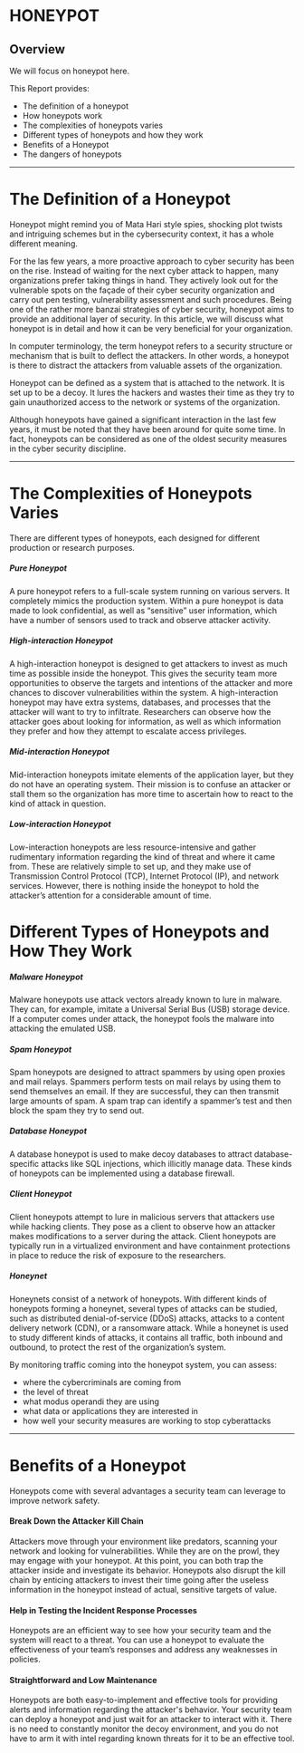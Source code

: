 # HONEYPOT

## Overview

 We will focus on honeypot here.

This Report provides:

* The definition of a honeypot
* How honeypots work
* The complexities of honeypots varies
* Different types of honeypots and how they work
* Benefits of a Honeypot
* The dangers of honeypots

***
# The Definition of a Honeypot

Honeypot might remind you of Mata Hari style spies, shocking plot twists and intriguing schemes but in the cybersecurity context, it has a whole different meaning.

For the las few years, a more proactive approach to cyber security has been on the rise. Instead of waiting for the next cyber attack to happen, many organizations prefer taking things in hand. They actively look out for the vulnerable spots on the façade of their cyber security organization and carry out pen testing, vulnerability assessment and such procedures. Being one of the rather more banzai strategies of cyber security, honeypot aims to provide an additional layer of security. In this article, we will discuss what honeypot is in detail and how it can be very beneficial for your organization.

In computer terminology, the term honeypot refers to a security structure or mechanism that is built to deflect the attackers. In other words, a honeypot is there to distract the attackers from valuable assets of the organization.

Honeypot can be defined as a system that is attached to the network. It is set up to be a decoy. It lures the hackers and wastes their time as they try to gain unauthorized access to the network or systems of the organization.

Although honeypots have gained a significant interaction in the last few years, it must be noted that they have been around for quite some time. In fact, honeypots can be considered as one of the oldest security measures in the cyber security discipline.



***

# The Complexities of Honeypots Varies
There are different types of honeypots, each designed for different production or research purposes.

##### Pure Honeypot
A pure honeypot refers to a full-scale system running on various servers. It completely mimics the production system. Within a pure honeypot is data made to look confidential, as well as “sensitive” user information, which have a number of sensors used to track and observe attacker activity.

##### High-interaction Honeypot
A high-interaction honeypot is designed to get attackers to invest as much time as possible inside the honeypot. This gives the security team more opportunities to observe the targets and intentions of the attacker and more chances to discover vulnerabilities within the system. 
A high-interaction honeypot may have extra systems, databases, and processes that the attacker will want to try to infiltrate. Researchers can observe how the attacker goes about looking for information, as well as which information they prefer and how they attempt to escalate access privileges.

##### Mid-interaction Honeypot
Mid-interaction honeypots imitate elements of the application layer, but they do not have an operating system. Their mission is to confuse an attacker or stall them so the organization has more time to ascertain how to react to the kind of attack in question.

##### Low-interaction Honeypot
Low-interaction honeypots are less resource-intensive and gather rudimentary information regarding the kind of threat and where it came from. These are relatively simple to set up, and they make use of Transmission Control Protocol (TCP), Internet Protocol (IP), and network services. However, there is nothing inside the honeypot to hold the attacker’s attention for a considerable amount of time.

# Different Types of Honeypots and How They Work
##### Malware Honeypot
Malware honeypots use attack vectors already known to lure in malware. They can, for example, imitate a Universal Serial Bus (USB) storage device. If a computer comes under attack, the honeypot fools the malware into attacking the emulated USB.

##### Spam Honeypot
Spam honeypots are designed to attract spammers by using open proxies and mail relays. Spammers perform tests on mail relays by using them to send themselves an email. If they are successful, they can then transmit large amounts of spam. A spam trap can identify a spammer’s test and then block the spam they try to send out.

##### Database Honeypot
A database honeypot is used to make decoy databases to attract database-specific attacks like SQL injections, which illicitly manage data. These kinds of honeypots can be implemented using a database firewall.

##### Client Honeypot
Client honeypots attempt to lure in malicious servers that attackers use while hacking clients. They pose as a client to observe how an attacker makes modifications to a server during the attack. Client honeypots are typically run in a virtualized environment and have containment protections in place to reduce the risk of exposure to the researchers.

##### Honeynet
Honeynets consist of a network of honeypots. With different kinds of honeypots forming a honeynet, several types of attacks can be studied, such as distributed denial-of-service (DDoS) attacks, attacks to a content delivery network (CDN), or a ransomware attack. While a honeynet is used to study different kinds of attacks, it contains all traffic, both inbound and outbound, to protect the rest of the organization’s system.

By monitoring traffic coming into the honeypot system, you can assess:
* where the cybercriminals are coming from
* the level of threat
* what modus operandi they are using
* what data or applications they are interested in
* how well your security measures are working to stop cyberattacks


***
# Benefits of a Honeypot
Honeypots come with several advantages a security team can leverage to improve network safety.

#### Break Down the Attacker Kill Chain
Attackers move through your environment like predators, scanning your network and looking for vulnerabilities. While they are on the prowl, they may engage with your honeypot. At this point, you can both trap the attacker inside and investigate its behavior. Honeypots also disrupt the kill chain by enticing attackers to invest their time going after the useless information in the honeypot instead of actual, sensitive targets of value.

#### Help in Testing the Incident Response Processes
Honeypots are an efficient way to see how your security team and the system will react to a threat. You can use a honeypot to evaluate the effectiveness of your team’s responses and address any weaknesses in policies.

#### Straightforward and Low Maintenance
Honeypots are both easy-to-implement and effective tools for providing alerts and information regarding the attacker's behavior. Your security team can deploy a honeypot and just wait for an attacker to interact with it. There is no need to constantly monitor the decoy environment, and you do not have to arm it with intel regarding known threats for it to be an effective tool.

